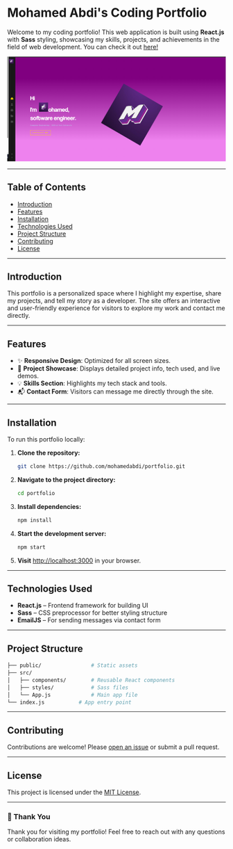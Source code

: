 # Mohamed Abdi's Coding Portfolio

Welcome to my coding portfolio! This web application is built using **React.js** with **Sass** styling, showcasing my skills, projects, and achievements in the field of web development.
You can check it out [here!](https://personalporfolio-seven.vercel.app/)

![Screenshot](<https://github.com/Abdi235/personalporfolio/blob/main/Screenshot%20(228).png>
) 

---

## Table of Contents

* [Introduction](#introduction)
* [Features](#features)
* [Installation](#installation)
* [Technologies Used](#technologies-used)
* [Project Structure](#project-structure)
* [Contributing](#contributing)
* [License](#license)

---

## Introduction

This portfolio is a personalized space where I highlight my expertise, share my projects, and tell my story as a developer. The site offers an interactive and user-friendly experience for visitors to explore my work and contact me directly.

---

## Features

* ✨ **Responsive Design**: Optimized for all screen sizes.
* 📁 **Project Showcase**: Displays detailed project info, tech used, and live demos.
* 💡 **Skills Section**: Highlights my tech stack and tools.
* 📬 **Contact Form**: Visitors can message me directly through the site.

---

## Installation

To run this portfolio locally:

1. **Clone the repository:**

   ```bash
   git clone https://github.com/mohamedabdi/portfolio.git
   ```

2. **Navigate to the project directory:**

   ```bash
   cd portfolio
   ```

3. **Install dependencies:**

   ```bash
   npm install
   ```

4. **Start the development server:**

   ```bash
   npm start
   ```

5. **Visit** [http://localhost:3000](http://localhost:3000) in your browser.

---

## Technologies Used

* **React.js** – Frontend framework for building UI
* **Sass** – CSS preprocessor for better styling structure
* **EmailJS** – For sending messages via contact form

---

## Project Structure

```bash
├── public/                # Static assets
├── src/
│   ├── components/        # Reusable React components
│   ├── styles/            # Sass files
│   └── App.js             # Main app file
└── index.js           # App entry point
```

---

## Contributing

Contributions are welcome! Please [open an issue](https://github.com/mohamedabdi/portfolio/issues) or submit a pull request.

---

## License

This project is licensed under the [MIT License](LICENSE).

---

### 🙏 Thank You

Thank you for visiting my portfolio! Feel free to reach out with any questions or collaboration ideas.
